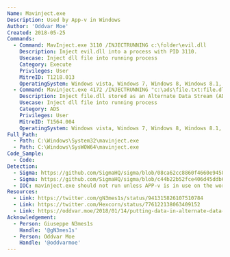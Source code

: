 ```yaml
---
Name: Mavinject.exe
Description: Used by App-v in Windows
Author: 'Oddvar Moe'
Created: 2018-05-25
Commands:
  - Command: MavInject.exe 3110 /INJECTRUNNING c:\folder\evil.dll
    Description: Inject evil.dll into a process with PID 3110.
    Usecase: Inject dll file into running process
    Category: Execute
    Privileges: User
    MitreID: T1218.013
    OperatingSystem: Windows vista, Windows 7, Windows 8, Windows 8.1, Windows 10, Windows 11
  - Command: Mavinject.exe 4172 /INJECTRUNNING "c:\ads\file.txt:file.dll"
    Description: Inject file.dll stored as an Alternate Data Stream (ADS) into a process with PID 4172
    Usecase: Inject dll file into running process
    Category: ADS
    Privileges: User
    MitreID: T1564.004
    OperatingSystem: Windows vista, Windows 7, Windows 8, Windows 8.1, Windows 10, Windows 11
Full_Path:
  - Path: C:\Windows\System32\mavinject.exe
  - Path: C:\Windows\SysWOW64\mavinject.exe
Code_Sample:
  - Code:
Detection:
  - Sigma: https://github.com/SigmaHQ/sigma/blob/08ca62cc8860f4660e945805d0dd615ce75258c1/rules/windows/process_creation/win_mavinject_proc_inj.yml
  - Sigma: https://github.com/SigmaHQ/sigma/blob/c44b22b52fce406d45ddb6743a02b9ff8c62c7c6/rules/windows/process_creation/sysmon_creation_mavinject_dll.yml
  - IOC: mavinject.exe should not run unless APP-v is in use on the workstation
Resources:
  - Link: https://twitter.com/gN3mes1s/status/941315826107510784
  - Link: https://twitter.com/Hexcorn/status/776122138063409152
  - Link: https://oddvar.moe/2018/01/14/putting-data-in-alternate-data-streams-and-how-to-execute-it/
Acknowledgement:
  - Person: Giuseppe N3mes1s
    Handle: '@gN3mes1s'
  - Person: Oddvar Moe
    Handle: '@oddvarmoe'
---
```

